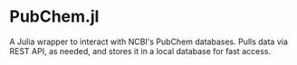 # PubChem.jl

A Julia wrapper to interact with NCBI's PubChem databases.  Pulls data via REST API, as needed, and stores it in a local database for fast access.
